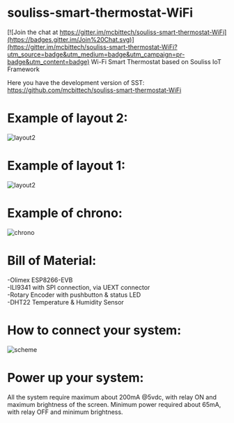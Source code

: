 # souliss-smart-thermostat-WiFi

[![Join the chat at https://gitter.im/mcbittech/souliss-smart-thermostat-WiFi](https://badges.gitter.im/Join%20Chat.svg)](https://gitter.im/mcbittech/souliss-smart-thermostat-WiFi?utm_source=badge&utm_medium=badge&utm_campaign=pr-badge&utm_content=badge)
Wi-Fi Smart Thermostat based on Souliss IoT Framework

Here you have the development version of SST:
https://github.com/mcbittech/souliss-smart-thermostat-WiFi

# Example of layout 2:
![layout2](https://github.com/mcbittech/souliss-smart-thermostat-WiFi/blob/master/Libraries-Core-Docs/layout2_assembled.png?raw=true "layout2")

# Example of layout 1:
![layout2](https://github.com/mcbittech/souliss-smart-thermostat-WiFi/blob/master/Libraries-Core-Docs/layout1_assembled.png?raw=true "layout1")

# Example of chrono:
![chrono](https://github.com/mcbittech/souliss-smart-thermostat-WiFi/blob/master/Libraries-Core-Docs/chrono.png?raw=true "chrono")


# Bill of Material:
-Olimex ESP8266-EVB  
-ILI9341 with SPI connection, via UEXT connector  
-Rotary Encoder with pushbutton & status LED  
-DHT22 Temperature & Humidity Sensor  

# How to connect your system:
![scheme](https://github.com/mcbittech/souliss-smart-thermostat-WiFi/blob/master/Libraries-Core-Docs/Connection/SST_Connection.png?raw=true "scheme")

# Power up your system:
All the system require maximum about 200mA @5vdc, with relay ON and maximum brightness of the screen. 
Minimum power required about 65mA, with relay OFF and minimum brightness.
